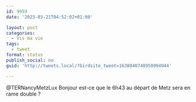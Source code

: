 ```yaml
---
id: 9959
date: '2023-03-21T04:52:02+01:00'

layout: post
categories:
  - Vis ma vie
tags:
  - tweet
format: status
publish_social: no
guid: 'http://tweets.local/?birdsite_tweet=1638040748950994944'

---
```


@TERNancyMetzLux Bonjour est-ce que le 6h43 au départ de Metz sera en rame double ?